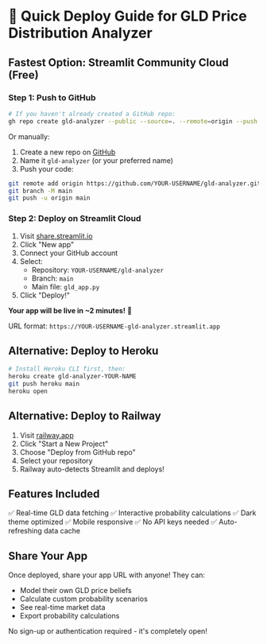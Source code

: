 # 🚀 Quick Deploy Guide for GLD Price Distribution Analyzer

## Fastest Option: Streamlit Community Cloud (Free)

### Step 1: Push to GitHub
```bash
# If you haven't already created a GitHub repo:
gh repo create gld-analyzer --public --source=. --remote=origin --push
```

Or manually:
1. Create a new repo on [GitHub](https://github.com/new)
2. Name it `gld-analyzer` (or your preferred name)
3. Push your code:
```bash
git remote add origin https://github.com/YOUR-USERNAME/gld-analyzer.git
git branch -M main
git push -u origin main
```

### Step 2: Deploy on Streamlit Cloud
1. Visit [share.streamlit.io](https://share.streamlit.io)
2. Click "New app"
3. Connect your GitHub account
4. Select:
   - Repository: `YOUR-USERNAME/gld-analyzer`
   - Branch: `main`
   - Main file: `gld_app.py`
5. Click "Deploy!"

**Your app will be live in ~2 minutes!** 🎉

URL format: `https://YOUR-USERNAME-gld-analyzer.streamlit.app`

## Alternative: Deploy to Heroku

```bash
# Install Heroku CLI first, then:
heroku create gld-analyzer-YOUR-NAME
git push heroku main
heroku open
```

## Alternative: Deploy to Railway

1. Visit [railway.app](https://railway.app)
2. Click "Start a New Project"
3. Choose "Deploy from GitHub repo"
4. Select your repository
5. Railway auto-detects Streamlit and deploys!

## Features Included

✅ Real-time GLD data fetching
✅ Interactive probability calculations
✅ Dark theme optimized
✅ Mobile responsive
✅ No API keys needed
✅ Auto-refreshing data cache

## Share Your App

Once deployed, share your app URL with anyone! They can:
- Model their own GLD price beliefs
- Calculate custom probability scenarios
- See real-time market data
- Export probability calculations

No sign-up or authentication required - it's completely open!